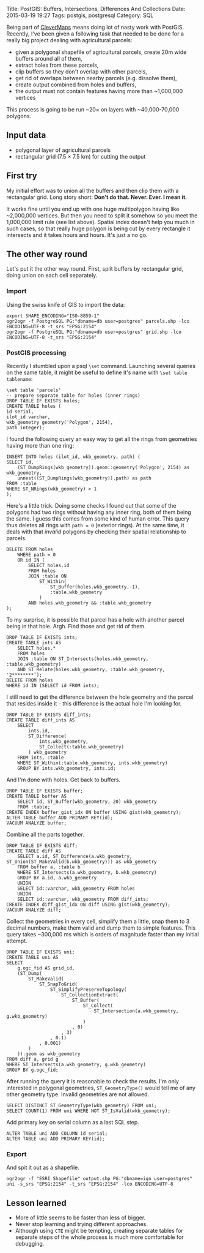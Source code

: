 Title: PostGIS: Buffers, Intersections, Differences And Collections
Date: 2015-03-19 19:27
Tags: postgis, postgresql
Category: SQL

Being part of [CleverMaps](http://clevermaps.cz) means doing lot of nasty work with PostGIS. Recently, I've been given a following task that needed to be done for a really big project dealing with agricultural parcels:

- given a polygonal shapefile of agricultural parcels, create 20m wide buffers around all of them,
- extract holes from these parcels,
- clip buffers so they don't overlap with other parcels,
- get rid of overlaps between nearby parcels (e.g. dissolve them),
- create output combined from holes and buffers,
- the output must not contain features having more than ~1,000,000 vertices

This process is going to be run ~20&times; on layers with ~40,000-70,000 polygons.

## Input data
- polygonal layer of agricultural parcels
- rectangular grid (7.5 &times; 7.5 km) for cutting the output

## First try

My initial effort was to union all the buffers and then clip them with a rectangular grid. Long story short: **Don't do that. Never. Ever. I mean it.**

It works fine until you end up with one huge multipolygon having like ~2,000,000 vertices. But then you need to split it somehow so you meet the 1,000,000 limit rule (see list above). Spatial index doesn't help you much in such cases, so that really huge polygon is being cut by every rectangle it intersects and it takes hours and hours. It's just a no go.

## The other way round

Let's put it the other way round. First, split buffers by rectangular grid, doing union on each cell separately.

### Import

Using the swiss knife of GIS to import the data:

    export SHAPE_ENCODING="ISO-8859-1"
    ogr2ogr -f PostgreSQL PG:"dbname=db user=postgres" parcels.shp -lco ENCODING=UTF-8 -t_srs "EPSG:2154"
    ogr2ogr -f PostgreSQL PG:"dbname=db user=postgres" grid.shp -lco ENCODING=UTF-8 -t_srs "EPSG:2154"

### PostGIS processing

Recently I stumbled upon a psql `\set` command. Launching several queries on the same table, it might be useful to define it's name with `\set table tablename`:

    \set table 'parcels'
    -- prepare separate table for holes (inner rings)
    DROP TABLE IF EXISTS holes;
    CREATE TABLE holes (
    id serial,
    ilot_id varchar,
    wkb_geometry geometry('Polygon', 2154),
    path integer);

I found the following query an easy way to get all the rings from geometries having more than one ring:

    INSERT INTO holes (ilot_id, wkb_geometry, path) (
    SELECT id,
        (ST_DumpRings(wkb_geometry)).geom::geometry('Polygon', 2154) as wkb_geometry,
        unnest((ST_DumpRings(wkb_geometry)).path) as path
    FROM :table
    WHERE ST_NRings(wkb_geometry) > 1
    );

Here's a little trick. Doing some checks I found out that some of the polygons had two rings without having any inner ring, both of them being the same. I guess this comes from some kind of human error. This query thus deletes all rings with `path = 0` (exterior rings). At the same time, it deals with that *invalid* polygons by checking their spatial relationship to parcels.

    DELETE FROM holes
        WHERE path = 0
        OR id IN (
            SELECT holes.id
            FROM holes
            JOIN :table ON
                ST_Within(
                    ST_Buffer(holes.wkb_geometry,-1),
                    :table.wkb_geometry
                )
            AND holes.wkb_geometry && :table.wkb_geometry
    );

To my surprise, it is possible that parcel has a hole with another parcel being in that hole. Argh. Find those and get rid of them.

    DROP TABLE IF EXISTS ints;
    CREATE TABLE ints AS
        SELECT holes.*
        FROM holes
        JOIN :table ON ST_Intersects(holes.wkb_geometry, :table.wkb_geometry)
        AND ST_Relate(holes.wkb_geometry, :table.wkb_geometry, '2********');
    DELETE FROM holes
    WHERE id IN (SELECT id FROM ints);

I still need to get the difference between the hole geometry and the parcel that resides inside it - this difference is the actual hole I'm looking for.

    DROP TABLE IF EXISTS diff_ints;
    CREATE TABLE diff_ints AS
        SELECT
            ints.id,
            ST_Difference(
                ints.wkb_geometry,
                ST_Collect(:table.wkb_geometry)
            ) wkb_geometry
        FROM ints, :table
        WHERE ST_Within(:table.wkb_geometry, ints.wkb_geometry)
        GROUP BY ints.wkb_geometry, ints.id;

And I'm done with holes. Get back to buffers.

    DROP TABLE IF EXISTS buffer;
    CREATE TABLE buffer AS
        SELECT id, ST_Buffer(wkb_geometry, 20) wkb_geometry
        FROM :table;
    CREATE INDEX buffer_gist_idx ON buffer USING gist(wkb_geometry);
    ALTER TABLE buffer ADD PRIMARY KEY(id);
    VACUUM ANALYZE buffer;

Combine all the parts together.

    DROP TABLE IF EXISTS diff;
    CREATE TABLE diff AS
        SELECT a.id, ST_Difference(a.wkb_geometry, ST_Union(ST_MakeValid(b.wkb_geometry))) as wkb_geometry
        FROM buffer a, :table b
        WHERE ST_Intersects(a.wkb_geometry, b.wkb_geometry)
        GROUP BY a.id, a.wkb_geometry
        UNION
        SELECT id::varchar, wkb_geometry FROM holes
        UNION
        SELECT id::varchar, wkb_geometry FROM diff_ints;
    CREATE INDEX diff_gist_idx ON diff USING gist(wkb_geometry);
    VACUUM ANALYZE diff;

Collect the geometries in every cell, simplify them a little, snap them to 3 decimal numbers, make them valid and dump them to simple features. This query takes ~300,000 ms which is orders of magnitude faster than my initial attempt.

    DROP TABLE IF EXISTS uni;
    CREATE TABLE uni AS
    SELECT
        g.ogc_fid AS grid_id,
        (ST_Dump(
            ST_MakeValid(
                ST_SnapToGrid(
                    ST_SimplifyPreserveTopology(
                        ST_CollectionExtract(
                            ST_Buffer(
                                ST_Collect(
                                    ST_Intersection(a.wkb_geometry, g.wkb_geometry)
                                )
                            , 0)
                        , 3)
                    , 0.1)
                , 0.001)
            )
        )).geom as wkb_geometry
    FROM diff a, grid g
    WHERE ST_Intersects(a.wkb_geometry, g.wkb_geometry)
    GROUP BY g.ogc_fid;

After running the query it is reasonable to check the results. I'm only interested in polygonal geometries, `ST_GeometryType()` would tell me of any other geometry type. Invalid geometries are not allowed.

    SELECT DISTINCT ST_GeometryType(wkb_geometry) FROM uni;
    SELECT COUNT(1) FROM uni WHERE NOT ST_IsValid(wkb_geometry);

Add primary key on serial column as a last SQL step.

    ALTER TABLE uni ADD COLUMN id serial;
    ALTER TABLE uni ADD PRIMARY KEY(id);

### Export

And spit it out as a shapefile.

    ogr2ogr -f "ESRI Shapefile" output.shp PG:"dbname=ign user=postgres" uni -s_srs "EPSG:2154" -t_srs "EPSG:2154" -lco ENCODING=UTF-8

## Lesson learned

- More of little seems to be faster than less of bigger.
- Never stop learning and trying different approaches.
- Although using `CTE` might be tempting, creating separate tables for separate steps of the whole process is much more comfortable for debugging.
